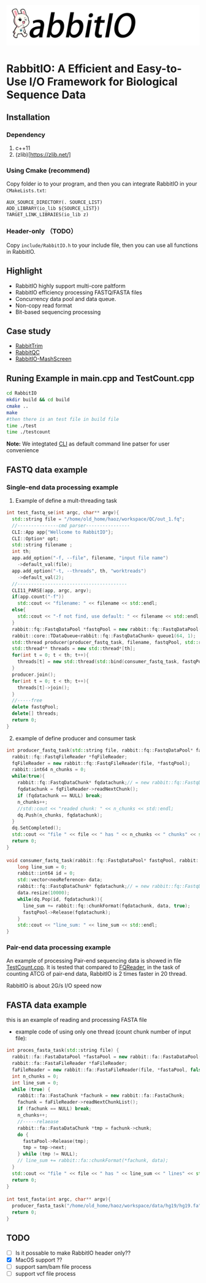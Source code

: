 ![RabbitIO](rabbitio.png)

# RabbitIO: A Efficient and Easy-to-Use I/O Framework for Biological Sequence Data

## Installation
### Dependency
 1. c++11
 2. (zlib)[https://zlib.net/]
### Using Cmake (recommend)
Copy folder io to your program, and then
you can integrate RabbitIO in your `CMakeLists.txt`:
```
AUX_SOURCE_DIRECTORY(. SOURCE_LIST)
ADD_LIBRARY(io_lib ${SOURCE_LIST})
TARGET_LINK_LIBRAIES(io_lib z)
```
### Header-only （TODO）
Copy `include/RabbitIO.h` to your include file, then you can use all functions in RabbitIO.

## Highlight
 + RabbitIO highly support multi-core paltform
 + RabbitIO efficiency processing FASTQ/FASTA files
 + Concurrency data pool and data queue.
 + Non-copy read format
 + Bit-based sequencing processing

## Case study

- [RabbitTrim]()
- [RabbitQC]()
- [RabbitIO-MashScreen]()

## Runing Example in main.cpp and TestCount.cpp

``` bash 
cd RabbitIO
mkdir build && cd build
cmake ..
make
#then there is an test file in build file
time ./test 
time ./testcount
```

**Note:** We integtated [CLI](https://github.com/CLIUtils/CLI11) as default command line patser for user convenience

## FASTQ data example 

### Single-end data processing example

1. Example of define a mult-threading task

``` c++
int test_fastq_se(int argc, char** argv){
  std::string file = "/home/old_home/haoz/workspace/QC/out_1.fq";
  //---------------cmd parser----------------
  CLI::App app{"Wellcome to RabbitIO"};
  CLI::Option* opt;
  std::string filename ;
  int th;
  app.add_option("-f, --file", filename, "input file name")
    ->default_val(file);
  app.add_option("-t, --threads", th, "worktreads")
    ->default_val(2);
  //----------------------------------------
  CLI11_PARSE(app, argc, argv);
  if(app.count("-f"))
    std::cout << "filename: " << filename << std::endl;
  else{
    std::cout << "-f not find, use default: " << filename << std::endl;
  }
  rabbit::fq::FastqDataPool *fastqPool = new rabbit::fq::FastqDataPool(32, 1<<22);
  rabbit::core::TDataQueue<rabbit::fq::FastqDataChunk> queue1(64, 1);
  std::thread producer(producer_fastq_task, filename, fastqPool, std::ref(queue1));
  std::thread** threads = new std::thread*[th];
  for(int t = 0; t < th; t++){
    threads[t] = new std::thread(std::bind(consumer_fastq_task, fastqPool, std::ref(queue1)));
  }
  producer.join();
  for(int t = 0; t < th; t++){
    threads[t]->join();
  }
  //-----free
  delete fastqPool;
  delete[] threads;
  return 0;
}
```
2. example of define producer and consumer task
``` c++
int producer_fastq_task(std::string file, rabbit::fq::FastqDataPool* fastqPool, rabbit::core::TDataQueue<rabbit::fq::FastqDataChunk> &dq){
  rabbit::fq::FastqFileReader *fqFileReader;
  fqFileReader = new rabbit::fq::FastqFileReader(file, *fastqPool);
  rabbit::int64 n_chunks = 0; 
  while(true){ 
    rabbit::fq::FastqDataChunk* fqdatachunk;// = new rabbit::fq::FastqDataChunk;
    fqdatachunk = fqFileReader->readNextChunk(); 
    if (fqdatachunk == NULL) break;
    n_chunks++;
    //std::cout << "readed chunk: " << n_chunks << std::endl;
    dq.Push(n_chunks, fqdatachunk);
  }
  dq.SetCompleted();
  std::cout << "file " << file << " has " << n_chunks << " chunks" << std::endl;
  return 0;
}

void consumer_fastq_task(rabbit::fq::FastqDataPool* fastqPool, rabbit::core::TDataQueue<rabbit::fq::FastqDataChunk> &dq){
    long line_sum = 0;
    rabbit::int64 id = 0;
    std::vector<neoReference> data;
	rabbit::fq::FastqDataChunk* fqdatachunk;// = new rabbit::fq::FastqDataChunk;
    data.resize(10000);
    while(dq.Pop(id, fqdatachunk)){
      line_sum += rabbit::fq::chunkFormat(fqdatachunk, data, true);
      fastqPool->Release(fqdatachunk);
    }
    std::cout << "line_sum: " << line_sum << std::endl;
}

```

### Pair-end data processing example

An example of processing Pair-end sequencing data is showed in file [TestCount.cpp](./TestCount.cpp).
It is tested that compared to [FQReader](https://github.com/rob-p/FQFeeder), in the task of counting ATCG of pair-end data, RabbitIO is 2 times faster in 20 thread.

RabbitIO is about 2G/s I/O speed now

## FASTA data example 
this is an example of reading and processing FASTA file

- example code of using only one thread (count chunk number of input file):
``` c++
int proces_fasta_task(std::string file) {
  rabbit::fa::FastaDataPool *fastaPool = new rabbit::fa::FastaDataPool(256, 1 << 22);
  rabbit::fa::FastaFileReader *faFileReader;
  faFileReader = new rabbit::fa::FastaFileReader(file, *fastaPool, false);
  int n_chunks = 0;
  int line_sum = 0;
  while (true) {
    rabbit::fa::FastaChunk *fachunk = new rabbit::fa::FastaChunk;
    fachunk = faFileReader->readNextChunkList();
    if (fachunk == NULL) break;
    n_chunks++;
    //-----relaease
    rabbit::fa::FastaDataChunk *tmp = fachunk->chunk;
    do {
      fastaPool->Release(tmp);
      tmp = tmp->next;
    } while (tmp != NULL);
    // line_sum += rabbit::fa::chunkFormat(*fachunk, data);
  }
  std::cout << "file " << file << " has " << line_sum << " lines" << std::endl;
  return 0;
}

int test_fasta(int argc, char** argv){
  producer_fasta_task("/home/old_home/haoz/workspace/data/hg19/hg19.fa");
  return 0;
}
```


## TODO

- [ ] Is it possable to make RabbitIO header only??
- [X] MacOS support ??
- [ ] support sam/bam file process
- [ ] support vcf file process
